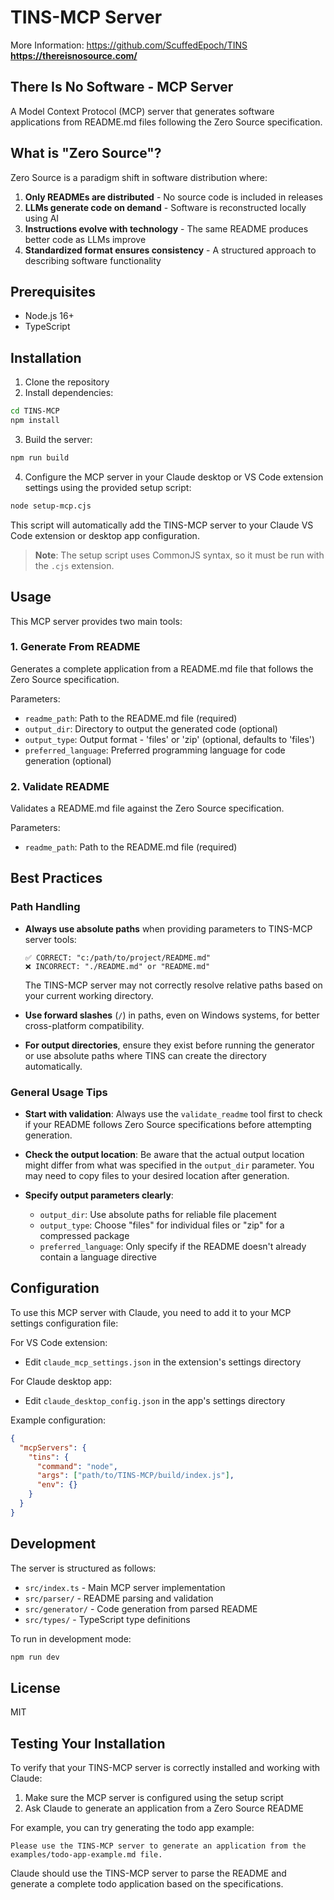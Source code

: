 # TINS-MCP Server

More Information: https://github.com/ScuffedEpoch/TINS
**https://thereisnosource.com/**

## There Is No Software - MCP Server

A Model Context Protocol (MCP) server that generates software applications from README.md files following the Zero Source specification.

## What is "Zero Source"?

Zero Source is a paradigm shift in software distribution where:

1. **Only READMEs are distributed** - No source code is included in releases
2. **LLMs generate code on demand** - Software is reconstructed locally using AI
3. **Instructions evolve with technology** - The same README produces better code as LLMs improve
4. **Standardized format ensures consistency** - A structured approach to describing software functionality

## Prerequisites

- Node.js 16+
- TypeScript

## Installation

1. Clone the repository
2. Install dependencies:

```bash
cd TINS-MCP
npm install
```

3. Build the server:

```bash
npm run build
```

4. Configure the MCP server in your Claude desktop or VS Code extension settings using the provided setup script:

```bash
node setup-mcp.cjs
```

This script will automatically add the TINS-MCP server to your Claude VS Code extension or desktop app configuration.

> **Note**: The setup script uses CommonJS syntax, so it must be run with the `.cjs` extension.

## Usage

This MCP server provides two main tools:

### 1. Generate From README

Generates a complete application from a README.md file that follows the Zero Source specification.

Parameters:
- `readme_path`: Path to the README.md file (required)
- `output_dir`: Directory to output the generated code (optional)
- `output_type`: Output format - 'files' or 'zip' (optional, defaults to 'files')
- `preferred_language`: Preferred programming language for code generation (optional)

### 2. Validate README

Validates a README.md file against the Zero Source specification.

Parameters:
- `readme_path`: Path to the README.md file (required)

## Best Practices

### Path Handling

- **Always use absolute paths** when providing parameters to TINS-MCP server tools:
  ```
  ✅ CORRECT: "c:/path/to/project/README.md"
  ❌ INCORRECT: "./README.md" or "README.md"
  ```
  The TINS-MCP server may not correctly resolve relative paths based on your current working directory.

- **Use forward slashes** (`/`) in paths, even on Windows systems, for better cross-platform compatibility.

- **For output directories**, ensure they exist before running the generator or use absolute paths where TINS can create the directory automatically.

### General Usage Tips

- **Start with validation**: Always use the `validate_readme` tool first to check if your README follows Zero Source specifications before attempting generation.

- **Check the output location**: Be aware that the actual output location might differ from what was specified in the `output_dir` parameter. You may need to copy files to your desired location after generation.

- **Specify output parameters clearly**:
  - `output_dir`: Use absolute paths for reliable file placement
  - `output_type`: Choose "files" for individual files or "zip" for a compressed package
  - `preferred_language`: Only specify if the README doesn't already contain a language directive

## Configuration

To use this MCP server with Claude, you need to add it to your MCP settings configuration file:

For VS Code extension:
- Edit `claude_mcp_settings.json` in the extension's settings directory

For Claude desktop app:
- Edit `claude_desktop_config.json` in the app's settings directory

Example configuration:
```json
{
  "mcpServers": {
    "tins": {
      "command": "node",
      "args": ["path/to/TINS-MCP/build/index.js"],
      "env": {}
    }
  }
}
```

## Development

The server is structured as follows:

- `src/index.ts` - Main MCP server implementation
- `src/parser/` - README parsing and validation
- `src/generator/` - Code generation from parsed README
- `src/types/` - TypeScript type definitions

To run in development mode:

```bash
npm run dev
```

## License

MIT

## Testing Your Installation

To verify that your TINS-MCP server is correctly installed and working with Claude:

1. Make sure the MCP server is configured using the setup script
2. Ask Claude to generate an application from a Zero Source README

For example, you can try generating the todo app example:

```
Please use the TINS-MCP server to generate an application from the examples/todo-app-example.md file.
```

Claude should use the TINS-MCP server to parse the README and generate a complete todo application based on the specifications.
